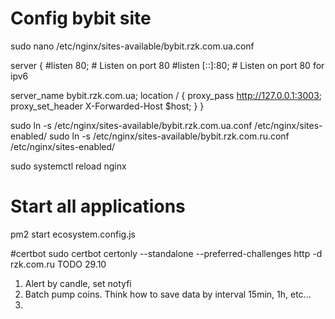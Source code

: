 # Config bybit site
sudo nano /etc/nginx/sites-available/bybit.rzk.com.ua.conf

server {
  #listen 80; # Listen on port 80
  #listen [::]:80; # Listen on port 80 for ipv6

  server_name bybit.rzk.com.ua;
    location / {
      proxy_pass http://127.0.0.1:3003;
      proxy_set_header X-Forwarded-Host $host;
    }
}

sudo ln -s /etc/nginx/sites-available/bybit.rzk.com.ua.conf /etc/nginx/sites-enabled/
sudo ln -s /etc/nginx/sites-available/bybit.rzk.com.ru.conf /etc/nginx/sites-enabled/

sudo systemctl reload nginx

# Start all applications
pm2 start ecosystem.config.js

#certbot
sudo  certbot certonly --standalone --preferred-challenges http -d rzk.com.ru
TODO 29.10
1. Alert by candle, set notyfi
2. Batch pump coins. Think how to save data by interval  15min, 1h, etc...
3. 